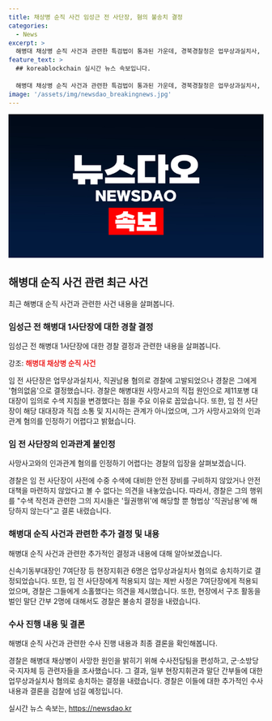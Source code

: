 ```yaml
---
title: 채상병 순직 사건 임성근 전 사단장, 혐의 불송치 결정
categories:
  - News
excerpt: >
  해병대 채상병 순직 사건과 관련한 특검법이 통과된 가운데, 경북경찰청은 업무상과실치사, 직권남용 혐의로 고발된 임성근 전 해병대 사단장을 불송치 결정했다. 경찰은 그의 직권남용을 부인하며, 사고 당시의 지시가 월권행위에 해당하고 형법상 직권남용에 해당하지 않는다고 밝혔다. 실종자 수색 중인 말단 간부들도 불송치 결정을 받았다. 경찰은 해병대 1사단 7여단장 등 현장지휘관 6명을 업무상과실치사 혐의로 송치하기로 했다. 제11포병 대대장의 임의적 수색 지침 변경이 사고에 영향을 미친 것으로 보고 있다. 
feature_text: >
  ## koreablockchain 실시간 뉴스 속보입니다.

  해병대 채상병 순직 사건과 관련한 특검법이 통과된 가운데, 경북경찰청은 업무상과실치사, 직권남용 혐의로 고발된 임성근 전 해병대 사단장을 불송치 결정했다. 경찰은 그의 직권남용을 부인하며, 사고 당시의 지시가 월권행위에 해당하고 형법상 직권남용에 해당하지 않는다고 밝혔다. 실종자 수색 중인 말단 간부들도 불송치 결정을 받았다. 경찰은 해병대 1사단 7여단장 등 현장지휘관 6명을 업무상과실치사 혐의로 송치하기로 했다. 제11포병 대대장의 임의적 수색 지침 변경이 사고에 영향을 미친 것으로 보고 있다. 
image: '/assets/img/newsdao_breakingnews.jpg'
---
```


<p><img src="/assets/img/newsdao_breakingnews.jpg" alt="koreablockchain 속보" /></p>

<h2 data-ke-size="size26">해병대 순직 사건 관련 최근 사건</h2>

<p data-ke-size="size16">최근 해병대 순직 사건과 관련한 사건 내용을 살펴봅니다.</p>

<h3>임성근 전 해병대 1사단장에 대한 경찰 결정</h3>

<p data-ke-size="size16">임성근 전 해병대 1사단장에 대한 경찰 결정과 관련한 내용을 살펴봅니다.</p>

<p>강조: <b><span style="color: #ee2323;">해병대 채상병 순직 사건</span></b></p>

<p>임 전 사단장은 업무상과실치사, 직권남용 혐의로 경찰에 고발되었으나 경찰은 그에게 '혐의없음'으로 결정했습니다. 경찰은 해병대원 사망사고의 직접 원인으로 제11포병 대대장이 임의로 수색 지침을 변경했다는 점을 주요 이유로 꼽았습니다. 또한, 임 전 사단장이 해당 대대장과 직접 소통 및 지시하는 관계가 아니었으며, 그가 사망사고와의 인과관계 혐의를 인정하기 어렵다고 밝혔습니다.</p>

<h3>임 전 사단장의 인과관계 불인정</h3>

<p data-ke-size="size16">사망사고와의 인과관계 혐의를 인정하기 어렵다는 경찰의 입장을 살펴보겠습니다.</p>

<p>경찰은 임 전 사단장이 사전에 수중 수색에 대비한 안전 장비를 구비하지 않았거나 안전대책을 마련하지 않았다고 볼 수 없다는 의견을 내놓았습니다. 따라서, 경찰은 그의 행위를 "수색 작전과 관련한 그의 지시들은 '월권행위'에 해당할 뿐 형법상 '직권남용'에 해당하지 않는다"고 결론 내렸습니다.</p>

<h3>해병대 순직 사건과 관련한 추가 결정 및 내용</h3>

<p data-ke-size="size16">해병대 순직 사건과 관련한 추가적인 결정과 내용에 대해 알아보겠습니다.</p>

<p>신속기동부대장인 7여단장 등 현장지휘관 6명은 업무상과실치사 혐의로 송치하기로 결정되었습니다. 또한, 임 전 사단장에게 적용되지 않는 제반 사정은 7여단장에게 적용되었으며, 경찰은 그들에게 소홀했다는 의견을 제시했습니다. 또한, 현장에서 구조 활동을 벌인 말단 간부 2명에 대해서도 경찰은 불송치 결정을 내렸습니다.</p>

<h3>수사 진행 내용 및 결론</h3>

<p data-ke-size="size16">해병대 순직 사건과 관련한 수사 진행 내용과 최종 결론을 확인해봅니다.</p>

<p>경찰은 해병대 채상병이 사망한 원인을 밝히기 위해 수사전담팀을 편성하고, 군·소방당국·지자체 등 관련자들을 조사했습니다. 그 결과, 일부 현장지휘관과 말단 간부들에 대한 업무상과실치사 혐의로 송치하는 결정을 내렸습니다. 경찰은 이들에 대한 추가적인 수사 내용과 결론을 검찰에 넘길 예정입니다.</p>
실시간 뉴스 속보는, <a href="https://newsdao.kr" rel="dofollow">https://newsdao.kr</a>


